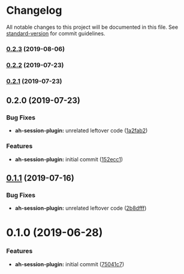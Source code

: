 # Changelog

All notable changes to this project will be documented in this file. See [standard-version](https://github.com/conventional-changelog/standard-version) for commit guidelines.

### [0.2.3](https://github.com/Zaephor/ah-session-plugin/compare/v0.2.2...v0.2.3) (2019-08-06)

### [0.2.2](https://github.com/Zaephor/ah-plugins/compare/v0.2.1...v0.2.2) (2019-07-23)



### [0.2.1](https://github.com/Zaephor/ah-plugins/compare/v0.2.0...v0.2.1) (2019-07-23)



## 0.2.0 (2019-07-23)


### Bug Fixes

* **ah-session-plugin:** unrelated leftover code ([1a2fab2](https://github.com/Zaephor/ah-plugins/commit/1a2fab2))


### Features

* **ah-session-plugin:** initial commit ([152ecc1](https://github.com/Zaephor/ah-plugins/commit/152ecc1))



## [0.1.1](https://github.com/Zaephor/ah-plugins/compare/@zaephor-ah/ah-session-plugin@0.1.0...@zaephor-ah/ah-session-plugin@0.1.1) (2019-07-16)


### Bug Fixes

* **ah-session-plugin:** unrelated leftover code ([2b8dfff](https://github.com/Zaephor/ah-plugins/commit/2b8dfff))





# 0.1.0 (2019-06-28)


### Features

* **ah-session-plugin:** initial commit ([75041c7](https://github.com/Zaephor/ah-plugins/commit/75041c7))
